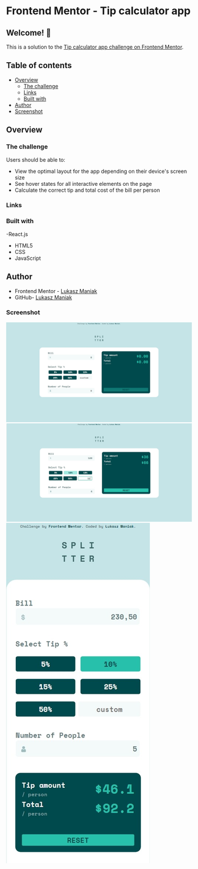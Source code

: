# Frontend Mentor - Tip calculator app

## Welcome! 👋

This is a solution to the [Tip calculator app challenge on Frontend Mentor](https://www.frontendmentor.io/challenges/tip-calculator-app-ugJNGbJUX).

## Table of contents

- [Overview](#overview)
  - [The challenge](#the-challenge)
  - [Links](#links)
  - [Built with](#built-with)
- [Author](#author)
- [Screenshot](#screenshot)

## Overview

### The challenge

Users should be able to:

- View the optimal layout for the app depending on their device's screen size
- See hover states for all interactive elements on the page
- Calculate the correct tip and total cost of the bill per person

### Links

<!-- - Solution URL: [GitHub](https://github.com/Mejniak/Frontend-Mentor---Advice-generator-app) -->
<!-- - Live Site URL: [Netlify](https://advicegeneratorapp-lukas.netlify.app/) -->

### Built with

-React.js

- HTML5
- CSS
- JavaScript

## Author

- Frontend Mentor - [Lukasz Maniak](https://www.frontendmentor.io/profile/Mejniak)
- GitHub- [Lukasz Maniak](https://github.com/Mejniak)

### Screenshot

![Screenshot 1](/screenshots/screen1.jpeg?raw=true "Screenshot 1")
![Screenshot 2](/screenshots/screen2.jpg?raw=true "Screenshot 2")
![Screenshot 3](/screenshots/screen3.jpeg?raw=true "Screenshot 3")
